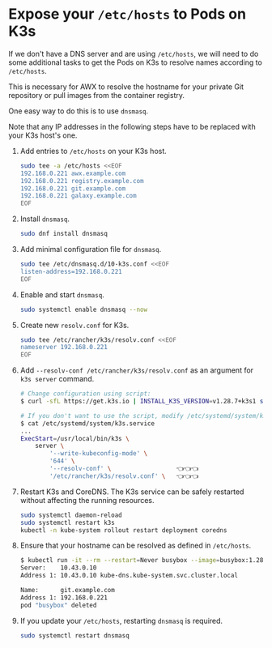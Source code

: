 # Expose your `/etc/hosts` to Pods on K3s

If we don't have a DNS server and are using `/etc/hosts`, we will need to do some additional tasks to get the Pods on K3s to resolve names according to `/etc/hosts`.

This is necessary for AWX to resolve the hostname for your private Git repository or pull images from the container registry.

One easy way to do this is to use `dnsmasq`.

Note that any IP addresses in the following steps have to be replaced with your K3s host's one.

1. Add entries to `/etc/hosts` on your K3s host.

   ```bash
   sudo tee -a /etc/hosts <<EOF
   192.168.0.221 awx.example.com
   192.168.0.221 registry.example.com
   192.168.0.221 git.example.com
   192.168.0.221 galaxy.example.com
   EOF
   ```

2. Install `dnsmasq`.

   ```bash
   sudo dnf install dnsmasq
   ```

3. Add minimal configuration file for `dnsmasq`.

   ```bash
   sudo tee /etc/dnsmasq.d/10-k3s.conf <<EOF
   listen-address=192.168.0.221
   EOF
   ```

4. Enable and start `dnsmasq`.

   ```bash
   sudo systemctl enable dnsmasq --now
   ```

5. Create new `resolv.conf` for K3s.

   ```bash
   sudo tee /etc/rancher/k3s/resolv.conf <<EOF
   nameserver 192.168.0.221
   EOF
   ```

6. Add `--resolv-conf /etc/rancher/k3s/resolv.conf` as an argument for `k3s server` command.

   ```bash
   # Change configuration using script:
   $ curl -sfL https://get.k3s.io | INSTALL_K3S_VERSION=v1.28.7+k3s1 sh -s - --write-kubeconfig-mode 644 --resolv-conf /etc/rancher/k3s/resolv.conf

   # If you don't want to use the script, modify /etc/systemd/system/k3s.service manually:
   $ cat /etc/systemd/system/k3s.service
   ...
   ExecStart=/usr/local/bin/k3s \
       server \
           '--write-kubeconfig-mode' \
           '644' \
           '--resolv-conf' \                  👈👈👈
           '/etc/rancher/k3s/resolv.conf' \   👈👈👈
   ```

7. Restart K3s and CoreDNS. The K3s service can be safely restarted without affecting the running resources.

   ```bash
   sudo systemctl daemon-reload
   sudo systemctl restart k3s
   kubectl -n kube-system rollout restart deployment coredns
   ```

8. Ensure that your hostname can be resolved as defined in `/etc/hosts`.

   ```bash
   $ kubectl run -it --rm --restart=Never busybox --image=busybox:1.28 -- nslookup git.example.com
   Server:    10.43.0.10
   Address 1: 10.43.0.10 kube-dns.kube-system.svc.cluster.local

   Name:      git.example.com
   Address 1: 192.168.0.221
   pod "busybox" deleted
   ```

9. If you update your `/etc/hosts`, restarting `dnsmasq` is required.

   ```bash
   sudo systemctl restart dnsmasq
   ```
